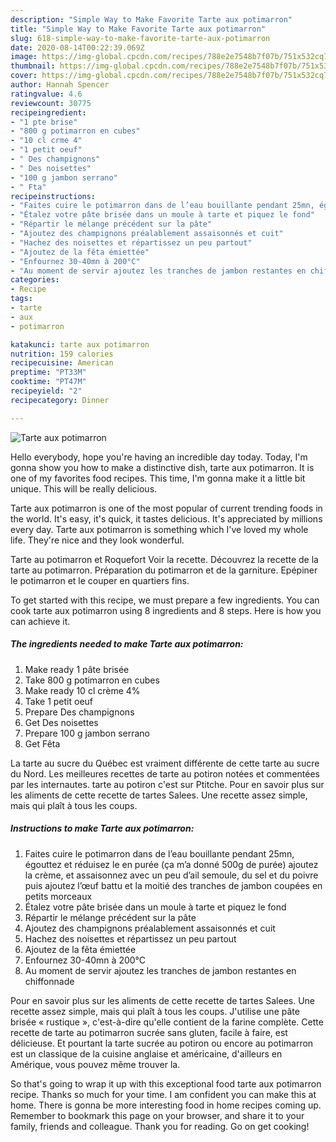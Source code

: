 ```yaml
---
description: "Simple Way to Make Favorite Tarte aux potimarron"
title: "Simple Way to Make Favorite Tarte aux potimarron"
slug: 618-simple-way-to-make-favorite-tarte-aux-potimarron
date: 2020-08-14T00:22:39.069Z
image: https://img-global.cpcdn.com/recipes/788e2e7548b7f07b/751x532cq70/tarte-aux-potimarron-photo-principale-de-la-recette.jpg
thumbnail: https://img-global.cpcdn.com/recipes/788e2e7548b7f07b/751x532cq70/tarte-aux-potimarron-photo-principale-de-la-recette.jpg
cover: https://img-global.cpcdn.com/recipes/788e2e7548b7f07b/751x532cq70/tarte-aux-potimarron-photo-principale-de-la-recette.jpg
author: Hannah Spencer
ratingvalue: 4.6
reviewcount: 30775
recipeingredient:
- "1 pte brise"
- "800 g potimarron en cubes"
- "10 cl crme 4"
- "1 petit oeuf"
- " Des champignons"
- " Des noisettes"
- "100 g jambon serrano"
- " Fta"
recipeinstructions:
- "Faites cuire le potimarron dans de l’eau bouillante pendant 25mn, égouttez et réduisez le en purée (ça m’a donné 500g de purée) ajoutez la crème, et assaisonnez avec un peu d’ail semoule, du sel et du poivre puis ajoutez l’œuf battu et la moitié des tranches de jambon coupées en petits morceaux"
- "Étalez votre pâte brisée dans un moule à tarte et piquez le fond"
- "Répartir le mélange précédent sur la pâte"
- "Ajoutez des champignons préalablement assaisonnés et cuit"
- "Hachez des noisettes et répartissez un peu partout"
- "Ajoutez de la fêta émiettée"
- "Enfournez 30-40mn à 200°C"
- "Au moment de servir ajoutez les tranches de jambon restantes en chiffonnade"
categories:
- Recipe
tags:
- tarte
- aux
- potimarron

katakunci: tarte aux potimarron 
nutrition: 159 calories
recipecuisine: American
preptime: "PT33M"
cooktime: "PT47M"
recipeyield: "2"
recipecategory: Dinner

---
```



![Tarte aux potimarron](https://img-global.cpcdn.com/recipes/788e2e7548b7f07b/751x532cq70/tarte-aux-potimarron-photo-principale-de-la-recette.jpg)

Hello everybody, hope you're having an incredible day today. Today, I'm gonna show you how to make a distinctive dish, tarte aux potimarron. It is one of my favorites food recipes. This time, I'm gonna make it a little bit unique. This will be really delicious.

Tarte aux potimarron is one of the most popular of current trending foods in the world. It's easy, it's quick, it tastes delicious. It's appreciated by millions every day. Tarte aux potimarron is something which I've loved my whole life. They're nice and they look wonderful.

Tarte au potimarron et Roquefort Voir la recette. Découvrez la recette de la tarte au potimarron. Préparation du potimarron et de la garniture. Epépiner le potimarron et le couper en quartiers fins.


To get started with this recipe, we must prepare a few ingredients. You can cook tarte aux potimarron using 8 ingredients and 8 steps. Here is how you can achieve it.

<!--inarticleads1-->

##### The ingredients needed to make Tarte aux potimarron:

1. Make ready 1 pâte brisée
1. Take 800 g potimarron en cubes
1. Make ready 10 cl crème 4%
1. Take 1 petit oeuf
1. Prepare  Des champignons
1. Get  Des noisettes
1. Prepare 100 g jambon serrano
1. Get  Fêta


La tarte au sucre du Québec est vraiment différente de cette tarte au sucre du Nord. Les meilleures recettes de tarte au potiron notées et commentées par les internautes. tarte au potiron c&#39;est sur Ptitche. Pour en savoir plus sur les aliments de cette recette de tartes Salees. Une recette assez simple, mais qui plaît à tous les coups. 

<!--inarticleads2-->

##### Instructions to make Tarte aux potimarron:

1. Faites cuire le potimarron dans de l’eau bouillante pendant 25mn, égouttez et réduisez le en purée (ça m’a donné 500g de purée) ajoutez la crème, et assaisonnez avec un peu d’ail semoule, du sel et du poivre puis ajoutez l’œuf battu et la moitié des tranches de jambon coupées en petits morceaux
1. Étalez votre pâte brisée dans un moule à tarte et piquez le fond
1. Répartir le mélange précédent sur la pâte
1. Ajoutez des champignons préalablement assaisonnés et cuit
1. Hachez des noisettes et répartissez un peu partout
1. Ajoutez de la fêta émiettée
1. Enfournez 30-40mn à 200°C
1. Au moment de servir ajoutez les tranches de jambon restantes en chiffonnade


Pour en savoir plus sur les aliments de cette recette de tartes Salees. Une recette assez simple, mais qui plaît à tous les coups. J&#39;utilise une pâte brisée « rustique », c&#39;est-à-dire qu&#39;elle contient de la farine complète. Cette recette de tarte au potimarron sucrée sans gluten, facile à faire, est délicieuse. Et pourtant la tarte sucrée au potiron ou encore au potimarron est un classique de la cuisine anglaise et américaine, d&#39;ailleurs en Amérique, vous pouvez même trouver la. 

So that's going to wrap it up with this exceptional food tarte aux potimarron recipe. Thanks so much for your time. I am confident you can make this at home. There is gonna be more interesting food in home recipes coming up. Remember to bookmark this page on your browser, and share it to your family, friends and colleague. Thank you for reading. Go on get cooking!
